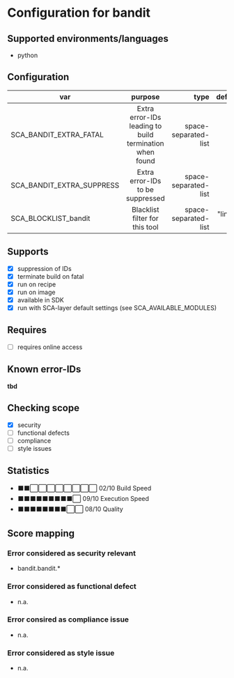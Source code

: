 # Configuration for bandit

## Supported environments/languages

* python

## Configuration

| var | purpose | type | default |
| ------------- |:-------------:| -----:| -----:
| SCA_BANDIT_EXTRA_FATAL | Extra error-IDs leading to build termination when found | space-separated-list | ""
| SCA_BANDIT_EXTRA_SUPPRESS | Extra error-IDs to be suppressed | space-separated-list | ""
| SCA_BLOCKLIST_bandit | Blacklist filter for this tool | space-separated-list | "linux-*"

## Supports

* [x] suppression of IDs
* [x] terminate build on fatal
* [x] run on recipe
* [x] run on image
* [x] available in SDK
* [x] run with SCA-layer default settings (see SCA_AVAILABLE_MODULES)

## Requires

* [ ] requires online access

## Known error-IDs

__tbd__

## Checking scope

* [x] security
* [ ] functional defects
* [ ] compliance
* [ ] style issues

## Statistics

* ⬛⬛⬜⬜⬜⬜⬜⬜⬜⬜ 02/10 Build Speed
* ⬛⬛⬛⬛⬛⬛⬛⬛⬛⬜ 09/10 Execution Speed
* ⬛⬛⬛⬛⬛⬛⬛⬛⬜⬜ 08/10 Quality

## Score mapping

### Error considered as security relevant

* bandit.bandit.*

### Error considered as functional defect

* n.a.

### Error consired as compliance issue

* n.a.

### Error considered as style issue

* n.a.
